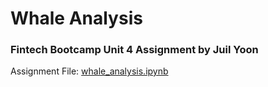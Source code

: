 # Whale Analysis
### Fintech Bootcamp Unit 4 Assignment by **Juil Yoon**

Assignment File:
[whale_analysis.ipynb](whale_analysis.ipynb)
